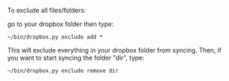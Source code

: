 To exclude all files/folders:

go to your dropbox folder then type:

`~/bin/dropbox.py exclude add *` 

This will exclude everything in your dropbox folder from syncing.
Then, if you want to start syncing the folder "dir", type:

`~/bin/dropbox.py exclude remove dir`